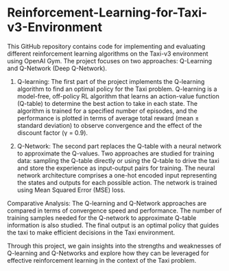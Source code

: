 # Reinforcement-Learning-for-Taxi-v3-Environment

This GitHub repository contains code for implementing and evaluating different reinforcement learning algorithms on the Taxi-v3 environment using OpenAI Gym. The project focuses on two approaches: Q-Learning and Q-Network (Deep Q-Network).

1. Q-learning:
The first part of the project implements the Q-learning algorithm to find an optimal policy for the Taxi problem. Q-learning is a model-free, off-policy RL algorithm that learns an action-value function (Q-table) to determine the best action to take in each state. The algorithm is trained for a specified number of episodes, and the performance is plotted in terms of average total reward (mean ± standard deviation) to observe convergence and the effect of the discount factor (γ = 0.9).

2. Q-Network:
The second part replaces the Q-table with a neural network to approximate the Q-values. Two approaches are studied for training data: sampling the Q-table directly or using the Q-table to drive the taxi and store the experience as input-output pairs for training. The neural network architecture comprises a one-hot encoded input representing the states and outputs for each possible action. The network is trained using Mean Squared Error (MSE) loss.

Comparative Analysis:
The Q-learning and Q-Network approaches are compared in terms of convergence speed and performance. The number of training samples needed for the Q-network to approximate Q-table information is also studied. The final output is an optimal policy that guides the taxi to make efficient decisions in the Taxi environment.

Through this project, we gain insights into the strengths and weaknesses of Q-learning and Q-Networks and explore how they can be leveraged for effective reinforcement learning in the context of the Taxi problem.
